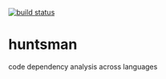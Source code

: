 [![build status](https://gitlab.com/scrambledrk/huntsman/badges/master/build.svg)](https://gitlab.com/scrambledrk/huntsman/commits/master)

# huntsman
code dependency analysis across languages
